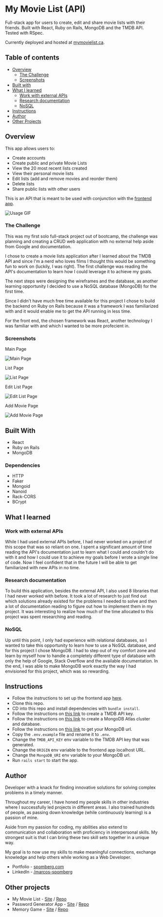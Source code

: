 # My Movie List (API)

Full-stack app for users to create, edit and share movie lists with their friends. Built with React, Ruby on Rails, MongoDB and the TMDB API. Tested with RSpec.

Currently deployed and hosted at [mymovielist.ca](https://mymovielist.ca).

## Table of contents

- [Overview](#overview)
  - [The Challenge](#the-challenge)
  - [Screenshots](#screenshots)
- [Built with](#built-with)
- [What I learned](#what-i-learned)
  - [Work with external APIs](#work-with-external-apis)
  - [Research documentation](#research-documentation)
  - [NoSQL](#nosql)
- [Instructions](#instructions)
- [Author](#author)
- [Other Projects](#other-projects)

## Overview

This app allows users to:

- Create accounts
- Create public and private Movie Lists
- View the 20 most recent lists created
- View their personal movie lists
- Edit lists (add and remove movies and reorder them)
- Delete lists
- Share public lists with other users

This is an API that is meant to be used with conjunction with the [frontend app](https://github.com/spomberg/my-movie-list).

![Usage GIF](https://github.com/spomberg/my-movie-list/blob/main/src/assets/ezgif-1-eb722a5992.gif?raw=true)

### The Challenge

This was my first solo full-stack project out of bootcamp, the challenge was planning and creating a CRUD web application with no external help aside from Google and documentation. 

I chose to create a movie lists application after I learned about the TMDB API and since I'm a nerd who loves films I thought this would be something fun to work on (luckily, I was right). The first challenge was reading the API's documentation to learn how I could leverage it to achieve my goals.

The next steps were designing the wireframes and the database, as another learning opportunity I decided to use a NoSQL database (MongoDB) for the first time. 

Since I didn't have much free time available for this project I chose to build the backend on Ruby on Rails because it was a framework I was familiarized with and it would enable me to get the API running in less time.

For the front end, the chosen framework was React, another technology I was familiar with and which I wanted to be more profecient in. 

### Screenshots

Main Page

![Main Page](https://github.com/spomberg/my-movie-list/blob/main/src/assets/home_screen.png?raw=true)

List Page

![List Page](https://github.com/spomberg/my-movie-list/blob/main/src/assets/list_screen.png?raw=true)

Edit List Page

![Edit List Page](https://github.com/spomberg/my-movie-list/blob/main/src/assets/edit_screen.png?raw=true)

Add Movie Page

![Add Movie Page](https://github.com/spomberg/my-movie-list/blob/main/src/assets/add_movie.png?raw=true)

## Built With

- React
- Ruby on Rails
- MongoDB

### Dependencies

- HTTP
- Faker
- Mongoid
- Nanoid
- Rack-CORS
- BCrypt

## What I learned

### Work with external APIs

While I had used external APIs before, I had never worked on a project of this scope that was so reliant on one. I spent a significant amount of time reading the API's documentation just to learn what I could and couldn't do with it and how I could use it to achieve my goals before I wrote a single line of code. Now I feel confident that in the future I will be able to get familiarized with new APIs in no time. 

### Research documentation

To build this application, besides the external API, I also used 8 libraries that I had never worked with before. It took a lot of research to just find out which solutions already existed for the problems I needed to solve and then a lot of documentation reading to figure out how to implement them in my project. It was interesting to realize how much of the time allocated to this project was spent researching and reading. 

### NoSQL

Up until this point, I only had experience with relational databases, so I wanted to take this opportunity to learn how to use a NoSQL database, and for this project I chose MongoDB. I had to step out of my comfort zone and learn by myself how to handle a completely different type of database with only the help of Google, Stack Overflow and the available documentation. In the end, I was able to make MongoDB work exactly the way I had envisioned for this project, which was so rewarding.

## Instructions

- Follow the instructions to set up the frontend app [here](https://github.com/spomberg/my-movie-list).
- Clone this repo.
- CD into this repo and install dependencies with `bundle install`.
- Follow the instructions on [this link](https://developers.themoviedb.org/3/getting-started/introduction) to create a TMDB API key.
- Follow the instructions on [this link](https://www.mongodb.com/atlas/database) to create a MongoDB Atlas cluster and database.
- Follow the instructions on [this link](https://www.mongodb.com/docs/upcoming/reference/connection-string/) to get your MongoDB url.
- Copy the `.env.example` file and rename it to `.env`.
- Change the `TMDB_API_KEY` env variable to the TMDB API key that was generated.
- Change the `ORIGIN` env variable to the frontend app localhost URL.
- Change the `MongoDB_URI` env variable to your MongoDB url.
- Run `rails start` to start the app.

## Author

Developer with a knack for finding innovative solutions for solving complex problems in a timely manner. 

Throughout my career, I have honed my people skills in other industries where I successfully led projects in different areas. I also trained hundreds of people, as passing down knowledge (while continuously learning) is a passion of mine. 
  
Aside from my passion for coding, my abilities also extend to communication and collaboration with proficiency in interpersonal skills. My strongest suit is that I can bring these two skill sets together in a unique way. 
  
My goal is to now use my skills to make meaningful connections, exchange knowledge and help others while working as a Web Developer.


- Portfolio - [spomberg.com](https://spomberg.com)
- LinkedIn - [/marcos-spomberg](https://www.linkedin.com/in/marcos-spomberg/)

## Other projects

- My Movie List - [Site](https://mymovielist.ca) / [Repo](https://github.com/spomberg/my-movie-list)
- Password Generator App - [Site](https://password-generator.spomberg.com) / [Repo](https://github.com/spomberg/password-generator-app)
- Memory Game - [Site](https://memory.spomberg.com) / [Repo](https://github.com/spomberg/memory)
